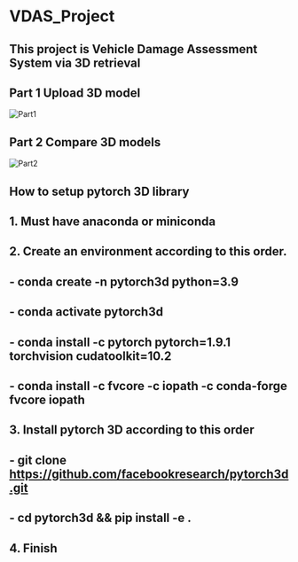 # VDAS_Project
## This project is Vehicle Damage Assessment System via 3D retrieval
## Part 1 Upload 3D model
![Part1](https://user-images.githubusercontent.com/68935390/158545583-051280f2-d8dc-4d97-ba34-25770bb81f94.PNG)

## Part 2 Compare 3D models
![Part2](https://user-images.githubusercontent.com/68935390/158545711-88e37e65-6837-44d2-9c79-a5c94ab0462b.PNG)

## How to setup pytorch 3D library
## 1. Must have anaconda or miniconda
## 2. Create an environment according to this order.
##   - conda create -n pytorch3d python=3.9
##   - conda activate pytorch3d
##   - conda install -c pytorch pytorch=1.9.1 torchvision cudatoolkit=10.2
##   - conda install -c fvcore -c iopath -c conda-forge fvcore iopath
## 3. Install pytorch 3D according to this order
##   - git clone https://github.com/facebookresearch/pytorch3d.git
##   - cd pytorch3d && pip install -e .
## 4. Finish
